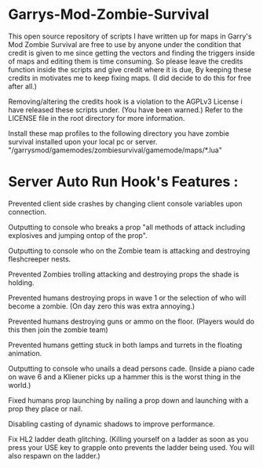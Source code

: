# Garrys-Mod-Zombie-Survival

This open source repository of scripts I have written up for maps in Garry's Mod Zombie Survival are free to use by anyone under the condition that credit is given to me since getting the vectors and finding the triggers inside of maps and editing them is time consuming. So please leave the credits function inside the scripts and give credit where it is due, By keeping these credits in motivates me to keep fixing maps. (I did decide to do this for free after all.)

Removing/altering the credits hook is a violation to the AGPLv3 License i have released these scripts under. (You have been warned.) Refer to the LICENSE file in the root directory for more information.


Install these map profiles to the following directory you have zombie survival installed upon your local pc or server.
"/garrysmod/gamemodes/zombiesurvival/gamemode/maps/*.lua"


# Server Auto Run Hook's Features :
Prevented client side crashes by changing client console variables upon connection.

Outputting to console who breaks a prop "all methods of attack including explosives and jumping ontop of the prop".

Outputting to console who on the Zombie team is attacking and destroying fleshcreeper nests.

Prevented Zombies trolling attacking and destroying props the shade is holding.

Prevented humans destroying props in wave 1 or the selection of who will become a zombie. (On day zero this was extra annoying.)

Prevented humans destroying guns or ammo on the floor. (Players would do this then join the zombie team)

Prevented humans getting stuck in both lamps and turrets in the floating animation.

Outputting to console who unails a dead persons cade. (Inside a piano cade on wave 6 and a Kliener picks up a hammer this is the worst thing in the world.)

Fixed humans prop launching by nailing a prop down and launching with a prop they place or nail.

Disabling casting of dynamic shadows to improve performance.

Fix HL2 ladder death glitching. (Killing yourself on a ladder as soon as you press your USE key to grapple onto prevents the ladder being used. You will also respawn on the ladder.)
